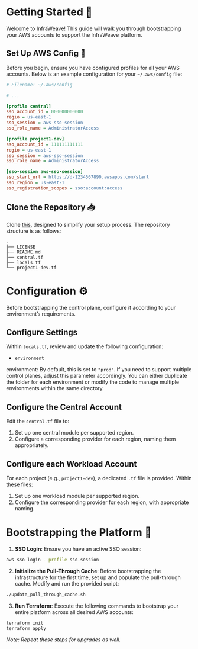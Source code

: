 
# Getting Started 🚀

Welcome to InfraWeave! This guide will walk you through bootstrapping your AWS accounts to support the InfraWeave platform.

## Set Up AWS Config 🔧

Before you begin, ensure you have configured profiles for all your AWS accounts. Below is an example configuration for your `~/.aws/config` file:

```ini
# Filename: ~/.aws/config

# ...

[profile central]
sso_account_id = 000000000000
regio = us-east-1
sso_session = aws-sso-session
sso_role_name = AdministratorAccess

[profile project1-dev]
sso_account_id = 111111111111
regio = us-east-1
sso_session = aws-sso-session
sso_role_name = AdministratorAccess

[sso-session aws-sso-session]
sso_start_url = https://d-1234567890.awsapps.com/start
sso_region = us-east-1
sso_registration_scopes = sso:account:access
```

## Clone the Repository 📥

Clone [this](https://github.com/infraweave-io/aws-bootstrap), designed to simplify your setup process. The repository structure is as follows:

```
.
├── LICENSE
├── README.md
├── central.tf
├── locals.tf
└── project1-dev.tf
```

# Configuration ⚙️

Before bootstrapping the control plane, configure it according to your environment’s requirements.

## Configure Settings

Within `locals.tf`, review and update the following configuration:
* `environment`

environment: By default, this is set to `"prod"`. If you need to support multiple control planes, adjust this parameter accordingly. You can either duplicate the folder for each environment or modify the code to manage multiple environments within the same directory.

## Configure the Central Account

Edit the `central.tf` file to:

1. Set up one central module per supported region.
1. Configure a corresponding provider for each region, naming them appropriately.

## Configure each Workload Account

For each project (e.g., `project1-dev`), a dedicated `.tf` file is provided. Within these files:

1. Set up one workload module per supported region.
1. Configure the corresponding provider for each region, with appropriate naming.

# Bootstrapping the Platform 🚀

1. **SSO Login**: Ensure you have an active SSO session:
```bash
aws sso login --profile sso-session
```

2. **Initialize the Pull-Through Cache**: Before bootstrapping the infrastructure for the first time, set up and populate the pull-through cache. Modify and run the provided script:
```bash
./update_pull_through_cache.sh
```

3. **Run Terraform**: Execute the following commands to bootstrap your entire platform across all desired AWS accounts:
```bash
terraform init
terraform apply
```

*Note: Repeat these steps for upgrades as well.*